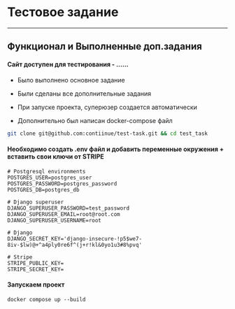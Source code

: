 # Тестовое задание
___
## Функционал и Выполненные доп.задания

#### Сайт доступен для тестирования - ......

+ Было выполнено основное задание 
+ Были сделаны все дополнительные задания

+ При запуске проекта, суперюзер создается автоматически
+ Дополнительно был написан docker-compose файл

```bash
git clone git@github.com:contiinue/test-task.git && cd test_task
```

#### Необходимо создать .env файл и добавить переменные окружения + вставить свои ключи от STRIPE
```
# Postgresql environments
POSTGRES_USER=postgres_user
POSTGRES_PASSWORD=postgres_password
POSTGRES_DB=postgres_db

# Django superuser
DJANGO_SUPERUSER_PASSWORD=test_password
DJANGO_SUPERUSER_EMAIL=root@root.com
DJANGO_SUPERUSER_USERNAME=root

# Django
DJANGO_SECRET_KEY='django-insecure-!p5$we7-8iv-$lw)@+^a4ply0re6f^(j+r!kl&0yo1u3#8%pvq'

# Stripe
STRIPE_PUBLIC_KEY=
STRIPE_SECRET_KEY=
```

#### Запускаем проект
```
docker compose up --build 
```
